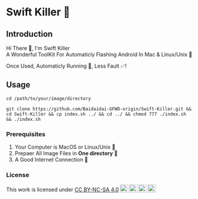 # Swift Killer 🥷

## Introduction

Hi There 🙋, I'm Swift Killer  
A Wonderful ToolKit For Automaticly Flashing Android In Mac & Linux/Unix 🔧

Once Used, Automaticly Running 💨, Less Fault ✅!

## Usage

```shell 
cd /path/to/your/image/directory
```
```shell
git clone https://github.com/Baidaidai-GFWD-origin/Swift-Killer.git && cd Swift-Killer && cp index.sh ../ && cd ../ && chmod 777 ./index.sh && ./index.sh
```

### Prerequisites

1. Your Computer is MacOS or Linux/Unix 🐧
2. Prepaer All Image Files in **One directory** 📁
3. A Good Internet Connection 🛜

### License
<p xmlns:cc="http://creativecommons.org/ns#" >This work is licensed under <a href="https://creativecommons.org/licenses/by-nc-sa/4.0/?ref=chooser-v1" target="_blank" rel="license noopener noreferrer" style="display:inline-block;">CC BY-NC-SA 4.0<img style="height:22px!important;margin-left:3px;vertical-align:text-bottom;" src="https://mirrors.creativecommons.org/presskit/icons/cc.svg?ref=chooser-v1" alt=""><img style="height:22px!important;margin-left:3px;vertical-align:text-bottom;" src="https://mirrors.creativecommons.org/presskit/icons/by.svg?ref=chooser-v1" alt=""><img style="height:22px!important;margin-left:3px;vertical-align:text-bottom;" src="https://mirrors.creativecommons.org/presskit/icons/nc.svg?ref=chooser-v1" alt=""><img style="height:22px!important;margin-left:3px;vertical-align:text-bottom;" src="https://mirrors.creativecommons.org/presskit/icons/sa.svg?ref=chooser-v1" alt=""></a></p>
